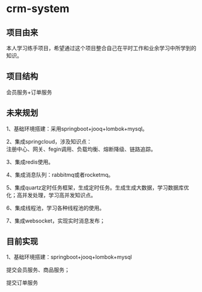 # crm-system

## 项目由来
本人学习练手项目，希望通过这个项目整合自己在平时工作和业余学习中所学到的知识。

## 项目结构
会员服务+订单服务

## 未来规划
1、基础环境搭建：采用springboot+jooq+lombok+mysql。

2、集成springcloud，涉及知识点：  
注册中心、网关、fegin调用、负载均衡、熔断降级、链路追踪。

3、集成redis使用。

4、集成消息队列：rabbitmq或者rocketmq。

5、集成quartz定时任务框架，生成定时任务。生成生成大数据，学习数据库优化；高并发处理，学习高并发知识点。

6、集成线程池，学习各种线程池的使用。

7、集成websocket，实现实时消息发布；

## 目前实现

1、基础环境搭建：springboot+jooq+lombok+mysql

提交会员服务、商品服务；

提交订单服务